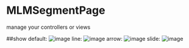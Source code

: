 # MLMSegmentPage
manage your controllers or views

##show
default:
![image](https://github.com/MengLiMing/MLMSegmentPage/blob/master/default.gif) 
line:
![image](https://github.com/MengLiMing/MLMSegmentPage/blob/master/line.gif) 
arrow:
![image](https://github.com/MengLiMing/MLMSegmentPage/blob/master/arrow.gif) 
slide:
![image](https://github.com/MengLiMing/MLMSegmentPage/blob/master/slide.gif) 

